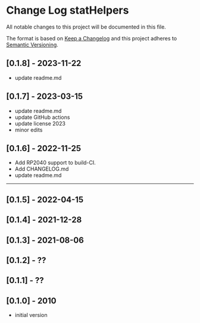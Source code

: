 # Change Log statHelpers

All notable changes to this project will be documented in this file.

The format is based on [Keep a Changelog](http://keepachangelog.com/)
and this project adheres to [Semantic Versioning](http://semver.org/).


## [0.1.8] - 2023-11-22
- update readme.md


## [0.1.7] - 2023-03-15
- update readme.md
- update GitHub actions
- update license 2023
- minor edits

## [0.1.6] - 2022-11-25
- Add RP2040 support to build-CI.
- Add CHANGELOG.md
- update readme.md

----

## [0.1.5] - 2022-04-15

## [0.1.4] - 2021-12-28

## [0.1.3] - 2021-08-06

## [0.1.2] - ??

## [0.1.1] - ??

## [0.1.0] - 2010
- initial version

